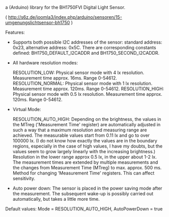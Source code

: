 a (Arduino) library for the BH1750FVI Digital Light Sensor.

( http://s6z.de/joomla3/index.php/arduino/sensoren/15-umgenungslichtsensor-bh1750 )

Features:

- Supports both possible I2C addresses of the sensor: standard address: 0x23, alternative address: 0x5C. There are corresponding constants defined: BH1750_DEFAULT_I2CADDR and BH1750_SECOND_I2CADDR.

- All hardware resolution modes:

	RESOLUTION_LOW: Physical sensor mode with 4 lx resolution. Measurement time approx. 16ms. Range 0-54612.
	RESOLUTION_NORMAL: Physical sensor mode with 1 lx resolution. Measurement time approx. 120ms. Range 0-54612.
	RESOLUTION_HIGH: Physical sensor mode with 0.5 lx resolution. Measurement time approx. 120ms. Range 0-54612.

- Virtual Mode:

	RESOLUTION_AUTO_HIGH: Depending on the brightness, the values in the MTreg ('Measurement Time' register) are automatically adjusted in such a way that a maximum resolution and measuring range are achieved. The measurable values start from 0.11 lx and go to over 100000 lx. (I do not know how exactly the values are in the boundary regions, especially in the case of high values, I have my doubts, but the values seem to grow largely linearly with the increasing brightness.) Resolution in the lower range approx 0.5 lx, in the upper about 1-2 lx. The measurement times are extended by multiple measurements and the changes from Measurement Time (MTreg) to max. approx. 500 ms.
Method for changing 'Measurement Time' registers. This can affect sensitivity.

- Auto power down: The sensor is placed in the power saving mode after the measurement. The subsequent wake-up is possibly carried out automatically, but takes a little more time.

Default values: Mode = RESOLUTION_AUTO_HIGH, AutoPowerDown = true
